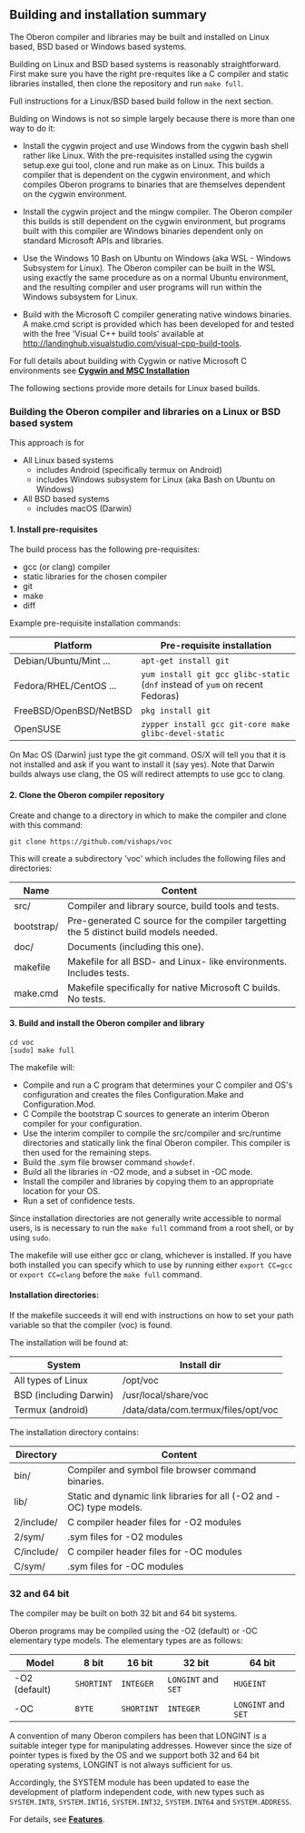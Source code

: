 ## Building and installation summary

The Oberon compiler and libraries may be built and installed on Linux based, BSD based or Windows based systems.

Building on Linux and BSD based systems is reasonably straightforward. First make sure you have the right pre-requites like a C compiler and static libraries installed, then clone the repository and run `make full`.

Full instructions for a Linux/BSD based build follow in the next section.


Bulding on Windows is not so simple largely because there is more than one way to do it:

  -  Install the cygwin project and use Windows from the cygwin bash shell rather like Linux.
     With the pre-requisites installed using the cygwin setup.exe gui tool, clone and run make
     as on Linux.
     This builds a compiler that is dependent on the cygwin environment, and which compiles
     Oberon programs to binaries that are themselves dependent on the cygwin environment.

  -  Install the cygwin project and the mingw compiler. The Oberon compiler this builds is
     still dependent on the cygwin environment, but programs built with this compiler are
     Windows binaries dependent only on standard Microsoft APIs and libraries.

  -  Use the Windows 10 Bash on Ubuntu on Windows (aka WSL - Windows Subsystem for Linux).
     The Oberon compiler can be built in the WSL using exactly the same procedure
     as on a normal Ubuntu environment, and the resulting compiler and user programs will run
     within the Windows subsystem for Linux.

  -  Build with the Microsoft C compiler generating native windows binaries. A make.cmd script
     is provided which has been developed for and tested with the free 'Visual C++ build tools'
     available at http://landinghub.visualstudio.com/visual-cpp-build-tools.

For full details about building with Cygwin or native Microsoft C environments see [**Cygwin and MSC Installation**](/doc/Winstallation.md)

The following sections provide more details for Linux based builds.


### Building the Oberon compiler and libraries on a Linux or BSD based system

This approach is for
 - All Linux based systems
   - includes Android (specifically termux on Android)
   - includes Windows subsystem for Linux (aka Bash on Ubuntu on Windows)
 - All BSD based systems
   - includes macOS (Darwin)

#### 1. Install pre-requisites

The build process has the following pre-requisites:

  - gcc (or clang) compiler
  - static libraries for the chosen compiler
  - git
  - make
  - diff

Example pre-requisite installation commands:

| Platform               | Pre-requisite installation                                                    |
| ---------              | ------------                                                                  |
| Debian/Ubuntu/Mint ... | `apt-get install git`                                                         |
| Fedora/RHEL/CentOS ... | `yum install git gcc glibc-static` (`dnf` instead of `yum` on recent Fedoras) |
| FreeBSD/OpenBSD/NetBSD | `pkg install git`                                                             |
| OpenSUSE               | `zypper install gcc git-core make glibc-devel-static`                         |

On Mac OS (Darwin) just type the git command. OS/X will tell you that it is not installed and ask if you want to install it (say yes). Note that Darwin builds always use clang, the OS will redirect attempts to use gcc to clang.

#### 2. Clone the Oberon compiler repository

Create and change to a directory in which to make the compiler and clone with this command:

`git clone https://github.com/vishaps/voc`

This will create a subdirectory 'voc' which includes the following files and directories:

| Name       | Content                                                                                    |
| ---        | ---                                                                                        |
| src/       | Compiler and library source, build tools and tests.                                        |
| bootstrap/ | Pre-generated C source for the compiler targetting the 5 distinct build models needed.     |
| doc/       | Documents (including this one).                                                            |
| makefile   | Makefile for all BSD- and Linux- like environments. Includes tests.                        |
| make.cmd   | Makefile specifically for native Microsoft C builds. No tests.                             |

#### 3. Build and install the Oberon compiler and library


```
cd voc
[sudo] make full
```

The makefile will:

 - Compile and run a C program that determines your C compiler and OS's configuration and creates
   the files Configuration.Make and Configuration.Mod.
 - C Compile the bootstrap C sources to generate an interim Oberon compiler for your configuration.
 - Use the interim compiler to compile the src/compiler and src/runtime directories and statically
   link the final Oberon compiler. This compiler is then used for the remaining steps.
 - Build the .sym file browser command `showdef`.
 - Build all the libraries in -O2 mode, and a subset in -OC mode.
 - Install the compiler and libraries by copying them to an appropriate location for your OS.
 - Run a set of confidence tests.

Since installation directories are not generally write accessible to normal users, is is necessary to run
the `make full` command from a root shell, or by using `sudo`.

The makefile will use either gcc or clang, whichever is installed. If you have both installed you can specify which to use by running either `export CC=gcc` or `export CC=clang` before the `make full` command.


#### Installation directories:

If the makefile succeeds it will end with instructions on how to set your path variable so that the
compiler (voc) is found.

The installation will be found at:

| System                       | Install dir                            |
| -----------------------      | -------------------------------------- |
| All types of Linux           | /opt/voc                               |
| BSD (including Darwin)       | /usr/local/share/voc                   |
| Termux (android)             | /data/data/com.termux/files/opt/voc    |                                |

The installation directory contains:

| Directory      | Content                                            |
| ---            | ---                                                |
| bin/           | Compiler and symbol file browser command binaries. |
| lib/           | Static and dynamic link libraries for all (-O2 and -OC) type models. |
| 2/include/     | C compiler header files for -O2 modules |
| 2/sym/         | .sym files for -O2 modules              |
| C/include/     | C compiler header files for -OC modules |
| C/sym/         | .sym files for -OC modules              |



### 32 and 64 bit

The compiler may be built on both 32 bit and 64 bit systems.

Oberon programs may be compiled using the -O2 (default) or -OC elementary type models. The elementary
types are as follows:

| Model         | 8 bit      | 16 bit     | 32 bit              | 64 bit              |
| ---           | ----       | ---        | ---                 | ---                 |
| -O2 (default) | `SHORTINT` | `INTEGER`  | `LONGINT` and `SET` | `HUGEINT`           |
| -OC           | `BYTE`     | `SHORTINT` | `INTEGER`           | `LONGINT` and `SET` |

A convention of many Oberon compilers has been that LONGINT is a suitable integer type for
manipulating addresses. However since the size of pointer types is fixed by the OS and we
support both 32 and 64 bit operating systems, LONGINT is not always sufficient for us.

Accordingly, the SYSTEM module has been updated to ease the development of platform independent
code, with new types such as `SYSTEM.INT8`, `SYSTEM.INT16`, `SYSTEM.INT32`, `SYSTEM.INT64`
and `SYSTEM.ADDRESS`.

For details, see [**Features**](/doc/Features.md).
